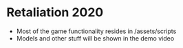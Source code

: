 # Retaliation 2020

 -  Most of the game functionality resides in /assets/scripts
 -  Models and other stuff will be shown in the demo video
